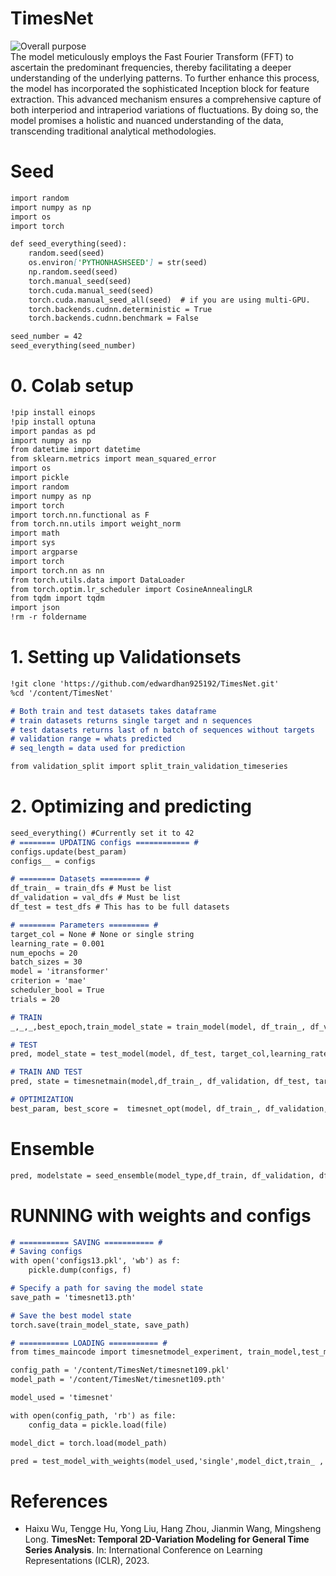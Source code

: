# TimesNet 
![Overall purpose](https://github.com/edwardhan925192/Project3/assets/127165920/d1fb6548-e819-4ece-ba9e-e3922bba8c3e)  
The model meticulously employs the Fast Fourier Transform (FFT) to ascertain the predominant frequencies, thereby facilitating a deeper understanding of the underlying patterns. To further enhance this process, the model has incorporated the sophisticated Inception block for feature extraction. This advanced mechanism ensures a comprehensive capture of both interperiod and intraperiod variations of fluctuations. By doing so, the model promises a holistic and nuanced understanding of the data, transcending traditional analytical methodologies.


# Seed
```markdown
import random
import numpy as np
import os
import torch

def seed_everything(seed):
    random.seed(seed)
    os.environ['PYTHONHASHSEED'] = str(seed)
    np.random.seed(seed)
    torch.manual_seed(seed)
    torch.cuda.manual_seed(seed)
    torch.cuda.manual_seed_all(seed)  # if you are using multi-GPU.
    torch.backends.cudnn.deterministic = True
    torch.backends.cudnn.benchmark = False

seed_number = 42
seed_everything(seed_number)
```

# 0. Colab setup
```markdown
!pip install einops
!pip install optuna
import pandas as pd
import numpy as np
from datetime import datetime
from sklearn.metrics import mean_squared_error
import os
import pickle
import random
import numpy as np
import torch
import torch.nn.functional as F
from torch.nn.utils import weight_norm
import math
import sys
import argparse
import torch
import torch.nn as nn
from torch.utils.data import DataLoader
from torch.optim.lr_scheduler import CosineAnnealingLR
from tqdm import tqdm
import json
!rm -r foldername
```

# 1. Setting up Validationsets
```markdown
!git clone 'https://github.com/edwardhan925192/TimesNet.git'
%cd '/content/TimesNet'

# Both train and test datasets takes dataframe
# train datasets returns single target and n sequences
# test datasets returns last of n batch of sequences without targets
# validation range = whats predicted
# seq_length = data used for prediction 

from validation_split import split_train_validation_timeseries
```
# 2. Optimizing and predicting
```markdown
seed_everything() #Currently set it to 42 
# ======== UPDATING configs ============ #
configs.update(best_param)
configs__ = configs

# ======== Datasets ========= # 
df_train_ = train_dfs # Must be list
df_validation = val_dfs # Must be list
df_test = test_dfs # This has to be full datasets

# ======== Parameters ========= # 
target_col = None # None or single string 
learning_rate = 0.001
num_epochs = 20
batch_sizes = 30
model = 'itransformer'
criterion = 'mae'
scheduler_bool = True 
trials = 20

# TRAIN
_,_,_,best_epoch,train_model_state = train_model(model, df_train_, df_validation, target_col, learning_rate, num_epochs, batch_sizes, configs, criterion, scheduler_bool)

# TEST
pred, model_state = test_model(model, df_test, target_col,learning_rate, best_epoch,batch_sizes, configs, criterion, scheduler_bool)

# TRAIN AND TEST 
pred, state = timesnetmain(model,df_train_, df_validation, df_test, target_col, learning_rate, num_epochs, batch_sizes, configs, criterion, schedular_bool)

# OPTIMIZATION 
best_param, best_score =  timesnet_opt(model, df_train_, df_validation, target_col, learning_rate, num_epochs, batch_sizes, configs, criterion, scheduler_bool,trials)
```

# Ensemble 
```markdown
pred, modelstate = seed_ensemble(model_type,df_train, df_validation, df_test,  target_col, configs, learning_rate, num_epochs, batch_sizes, criterion, scheduler_bool, num_seed)
```
# RUNNING with weights and configs 
```markdown
# =========== SAVING =========== #
# Saving configs
with open('configs13.pkl', 'wb') as f:
    pickle.dump(configs, f)

# Specify a path for saving the model state
save_path = 'timesnet13.pth'

# Save the best model state
torch.save(train_model_state, save_path)

# =========== LOADING =========== #
from times_maincode import timesnetmodel_experiment, train_model,test_model,test_model_with_weights

config_path = '/content/TimesNet/timesnet109.pkl'
model_path = '/content/TimesNet/timesnet109.pth'

model_used = 'timesnet'

with open(config_path, 'rb') as file:
    config_data = pickle.load(file)

model_dict = torch.load(model_path)

pred = test_model_with_weights(model_used,'single',model_dict,train_ ,'평균기온',1, config_data )
```

# References 
- Haixu Wu, Tengge Hu, Yong Liu, Hang Zhou, Jianmin Wang, Mingsheng Long. **TimesNet: Temporal 2D-Variation Modeling for General Time Series Analysis**. In: International Conference on Learning Representations (ICLR), 2023.  


